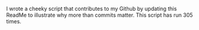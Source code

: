 I wrote a cheeky script that contributes to my Github by updating this ReadMe to illustrate why more than commits matter. This script has run 305 times.
